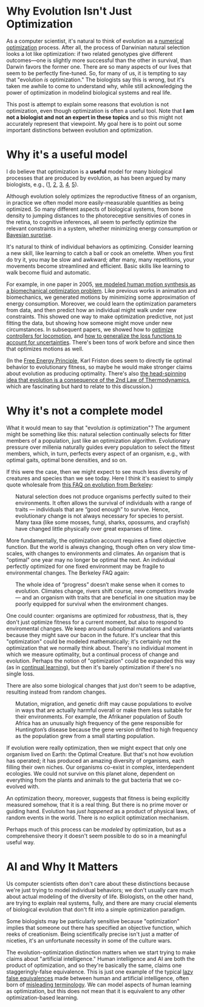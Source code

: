 # Why Evolution Isn't Just Optimization


As a computer scientist, it's natural to think of evolution as a [numerical optimization](https://en.wikipedia.org/wiki/Mathematical_optimization) process. After all, the process of Darwinian natural selection looks a lot like optimization: if two related genotypes give different outcomes—one is slightly more successful than the other in survival, than Darwin favors the former one.  There are so many aspects of our lives that seem to be perfectly fine-tuned.  So, for many of us, it is tempting to say that "evolution _is_ optimization." The biologists say this is wrong, but it's taken me awhile to come to understand why, while still acknowledging the power of optimization in modelind biological systems and real life. 

This post is attempt to explain some reasons that evolution is not optimization, even though optimization is often a useful tool.  Note that **I am not a biologist and not an expert in these topics** and so this might not accurately represent that viewpoint. My goal here is to point out some important distinctions between evolution and optimization.


# Why it's a useful model

I do believe that optimization is a **useful** model for many biological processes that are produced by evolution, as has been argued by many biologists, e.g., ([1](https://www.nature.com/articles/348027a0), [2](https://press.princeton.edu/books/paperback/9780691027982/optima-for-animals), [3](https://www.nature.com/articles/35088155), [4](https://www.nature.com/articles/435569a), [5](https://www.annualreviews.org/content/journals/10.1146/annurev.bb.16.060187.002323)).  


Although evolution solely optimizes the reproductive fitness of an organism, in practice we often model more easily-measurable quantities as being optimized. So many different aspects of biological systems, from bone density to jumping distances to the photoreceptive sensitivies of cones in the retina, to cognitive inferences, all seem to perfectly optimize the relevant constraints in a system, whether minimizing energy consumption or [Bayesian surprise](https://www.nature.com/articles/nrn2787). 

It's natural to think of individual behaviors as optimizing. Consider learning a new skill, like learning to catch a ball or cook an omelette. When you first do try it, you may be slow and awkward; after many, many repetitions, your movements become streamlined and efficient.  Basic skills like learning to walk become fluid and automatic.

For example, in one paper in 2005, [we modeled human motion synthesis as a biomechanical optimization problem](https://grail.cs.washington.edu/projects/charanim/phys-style.html). Like previous works in animation and biomechanics, we generated motions by minimizing some approximation of energy consumption.  Moreover, we could learn the optimization parameters from data, and then predict how an individual might walk under new constraints. This showed one way to make optimization predictive, not just fitting the data, but showing how someone might move under new circumstances.  In subsequent papers, we showed how to [optimize controllers for locomotion](https://www.dgp.toronto.edu/~jmwang/optuie/), and [how to generalize the loss functions to account for uncertainties](https://www.dgp.toronto.edu/~jmwang/optwalk/). There's been tons of work before and since then that optimizes motions as well.

(In the [Free Energy Principle](https://www.nature.com/articles/nrn2787), Karl Friston does seem to directly tie optimal behavior to evolutionary fitness, so maybe he would make stronger claims about evolution as producing optimality. There's also [the head-spinning idea that evolution is a consequence of the 2nd Law of Thermodynamics](http://www.ler.esalq.usp.br/aulas/lce1302/life_as_a_manifestation.pdf), which are fascinating but hard to relate to this discussion.)


# Why it's not a complete model


What it would mean to say that "evolution _is_ optimization"? The argument might be something like this: natural selection continually selects for fitter members of a population, just like an optimization algorithm. Evolutionary pressure over millenia naturally guides every population to select the fittest members, which, in turn, perfects every aspect of an organism, e.g., with optimal gaits, optimal bone densities, and so on. 

If this were the case, then we might expect to see much less diversity of creatures and species than we see today.  Here I think it's easiest to simply quote wholesale from [this FAQ on evolution from Berkeley](https://evolution.berkeley.edu/teach-evolution/misconceptions-about-evolution):
<ul>
	Natural selection does not produce organisms perfectly suited to their environments. It often allows the survival of individuals with a range of traits — individuals that are “good enough” to survive. Hence, evolutionary change is not always necessary for species to persist. Many taxa (like some mosses, fungi, sharks, opossums, and crayfish) have changed little physically over great expanses of time.
</ul>

More fundamentally, the optimization account requires a fixed objective function. But the world is always changing, though often on very slow time-scales, with changes to environments and climates. An organism that is "optimal" one year may no longer be optimal the next.  An individual perfectly optimized for one fixed environment may be fragile to environmental changes.  The Berkeley FAQ again:
<ul>
	The whole idea of “progress” doesn’t make sense when it comes to evolution. Climates change, rivers shift course, new competitors invade — and an organism with traits that are beneficial in one situation may be poorly equipped for survival when the environment changes.
</ul>

One could  counter: organisms are optimized for _robustness_, that is, they don't just optimize fitness for a current moment, but also to respond to enviromental changes. We keep around suboptimal mutations and variants because they might save our bacon in the future.  It's unclear that this "optimization" could be modeled mathematically; it's certainly not the optimization that we normally think about.  There's no individual moment in which we measure optimality, but a continual process of change and evolution. Perhaps the notion of "optimization" could be expanded this way (as in [continual learning](https://arxiv.org/abs/2302.00487)), but then it's barely optimization if there's no single loss.

There are also some biological changes that just don't seem to be adaptive, resulting instead from random changes.
<ul>Mutation, migration, and genetic drift may cause populations to evolve in ways that are actually harmful overall or make them less suitable for their environments. For example, the Afrikaner population of South Africa has an unusually high frequency of the gene responsible for Huntington’s disease because the gene version drifted to high frequency as the population grew from a small starting population.
</ul>

If evolution were really optimization, then we might expect that only one organism lived on Earth: the Optimal Creature. But that's not how evolution has operated; it has produced an amazing diversity of organisms, each filling their own niches.  Our organisms co-exist in complex, interdependent ecologies. We could not survive on this planet alone, dependent on everything from the plants and animals to the gut bacteria that we co-evolved with.

An optimization theory, moreover, suggests that fitness is being explicitly measured somehow, that it is a real thing.  But there is no prime mover or guiding hand. Evolution has _just happened_ as a product of physical laws, of random events in the world.  There is no explicit optimization mechanism.  

Perhaps much of this process can be _modeled_ by optimization, but as a comprehensive theory it doesn't seem possible to do so in a meaningful useful way.




# AI and Why It Matters

Us computer scientists often don't care about these distinctions because we're just trying to model individual behaviors; we don't usually care much about actual modeling of the diversity of life. Biologists, on the other hand, are trying to explain real systems, fully, and there are many crucial elements of biological evolution that don't fit into a simple optimization paradigm.

Some biologists may be particularly sensitive because "optimization" implies that someone out there has specified an objective function, which reeks of creationism. Being scientifically precise isn't just a matter of niceties, it's an unfortunate necessity in some of the culture wars.

The evolution-optimization distinction matters when we start trying to make claims about "artificial intelligence."  Human intelligence and AI are both the product of optimization, and so they're basically the same, claims one staggeringly-false equivalence.  This is just one example of the typical [lazy false equivalences](/2022/09/04/computationalism.html) made between human and artificial intelligence, often born of [misleading terminology](https://arxiv.org/abs/2104.12871). We can model aspects of human learning as optimization, but this does not mean that it is equivalent to any other optimization-based learning.

